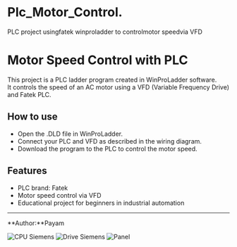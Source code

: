 # Plc_Motor_Control.
PLC project usingfatek winproladder to controlmotor speedvia VFD 


# Motor Speed Control with PLC

This project is a PLC ladder program created in WinProLadder software.  
It controls the speed of an AC motor using a VFD (Variable Frequency Drive) and Fatek PLC.

## How to use
- Open the .DLD file in WinProLadder.  
- Connect your PLC and VFD as described in the wiring diagram.  
- Download the program to the PLC to control the motor speed.

## Features
- PLC brand: Fatek
- Motor speed control via VFD
- Educational project for beginners in industrial automation

---

**Author:**Payam

![CPU Siemens](./images/cpu1.jpg)
![Drive Siemens](./images/drive1.jpg)
![Panel](./images/panel.jpg)
